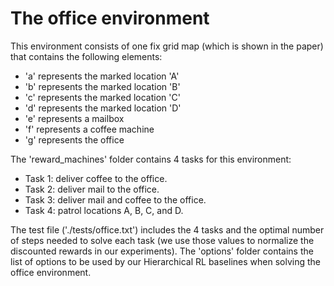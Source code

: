 # The office environment

This environment consists of one fix grid map (which is shown in the paper) that contains the following elements:

- 'a' represents the marked location 'A'
- 'b' represents the marked location 'B'
- 'c' represents the marked location 'C'
- 'd' represents the marked location 'D'
- 'e' represents a mailbox
- 'f' represents a coffee machine
- 'g' represents the office

The 'reward_machines' folder contains 4 tasks for this environment: 

- Task 1: deliver coffee to the office.
- Task 2: deliver mail to the office.
- Task 3: deliver mail and coffee to the office.
- Task 4: patrol locations A, B, C, and D.

The test file ('./tests/office.txt') includes the 4 tasks and the optimal number of steps needed to solve each task (we use those values to normalize the discounted rewards in our experiments). The 'options' folder contains the list of options to be used by our Hierarchical RL baselines when solving the office environment.